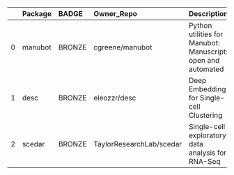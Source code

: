 |    | Package   | BADGE   | Owner_Repo               | Description                                                   | Workflow_Run_Date    | date_created         | last_commit          |   forks |   watchers |   stars | homepage_url                    | has_wiki   |   open_issues | has_downloads   |    Run_ID |   Pylint_score |   Pytest_score | Pip   | Pip_url                           | License   | Build   | Linux   | Mac   | Windows   | Linux_versions   | Mac_versions   | Windows_versions   | contributor_names                                    | contributor_url                                                                                                                                                        |   num_contributors | Github_event_name   |
|---:|:----------|:--------|:-------------------------|:--------------------------------------------------------------|:---------------------|:---------------------|:---------------------|--------:|-----------:|--------:|:--------------------------------|:-----------|--------------:|:----------------|----------:|---------------:|---------------:|:------|:----------------------------------|:----------|:--------|:--------|:------|:----------|:-----------------|:---------------|:-------------------|:-----------------------------------------------------|:-----------------------------------------------------------------------------------------------------------------------------------------------------------------------|-------------------:|:--------------------|
|  0 | manubot   | BRONZE  | cgreene/manubot          | Python utilities for Manubot: Manuscripts, open and automated | 2020-07-17T13:24:47Z | 2020-03-02T14:33:49Z | 2020-03-05T19:31:18Z |       0 |          0 |       0 | https://manubot.org             | True       |             0 | True            | 172726483 |           7.8  |              0 | True  | https://pypi.org/project/manubot/ | True      | True    | 3.6,3.7 |       |           | ubuntu-latest    |                |                    | dhimmel epogrebnyak cgreene agitter nichtich olgabot | https://github.com/dhimmel https://github.com/epogrebnyak https://github.com/cgreene https://github.com/agitter https://github.com/nichtich https://github.com/olgabot |                  6 | repository_dispatch |
|  1 | desc      | BRONZE  | eleozzr/desc             | Deep Embedding for Single-cell Clustering                     | 2020-07-21T13:50:33Z | 2019-01-23T05:31:30Z | 2020-05-11T15:17:55Z |      10 |          3 |      37 | https://eleozzr.github.io/desc/ | True       |            16 | True            | 177145688 |         -10    |              0 | True  | https://pypi.org/project/desc/    | True      | True    | 3.6,3.7 |       |           | ubuntu-latest    |                |                    | eleozzr Yafei611                                     | https://github.com/eleozzr https://github.com/Yafei611                                                                                                                 |                  2 | repository_dispatch |
|  2 | scedar    | BRONZE  | TaylorResearchLab/scedar | Single-cell exploratory data analysis for RNA-Seq             | 2020-07-17T13:37:06Z | 2018-03-17T05:22:56Z | 2020-03-16T17:41:47Z |       7 |          5 |      23 |                                 | True       |             0 | True            | 172736548 |           6.81 |              0 | True  | https://pypi.org/project/scedar/  | True      | True    | 3.6,3.7 |       |           | ubuntu-latest    |                |                    | logstar benstear                                     | https://github.com/logstar https://github.com/benstear                                                                                                                 |                  2 | repository_dispatch |